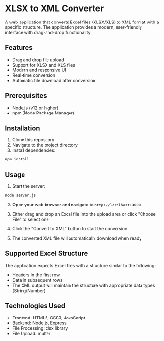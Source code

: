 # XLSX to XML Converter

A web application that converts Excel files (XLSX/XLS) to XML format with a specific structure. The application provides a modern, user-friendly interface with drag-and-drop functionality.

## Features

- Drag and drop file upload
- Support for XLSX and XLS files
- Modern and responsive UI
- Real-time conversion
- Automatic file download after conversion

## Prerequisites

- Node.js (v12 or higher)
- npm (Node Package Manager)

## Installation

1. Clone this repository
2. Navigate to the project directory
3. Install dependencies:
```bash
npm install
```

## Usage

1. Start the server:
```bash
node server.js
```

2. Open your web browser and navigate to `http://localhost:3000`

3. Either drag and drop an Excel file into the upload area or click "Choose File" to select one

4. Click the "Convert to XML" button to start the conversion

5. The converted XML file will automatically download when ready

## Supported Excel Structure

The application expects Excel files with a structure similar to the following:
- Headers in the first row
- Data in subsequent rows
- The XML output will maintain the structure with appropriate data types (String/Number)

## Technologies Used

- Frontend: HTML5, CSS3, JavaScript
- Backend: Node.js, Express
- File Processing: xlsx library
- File Upload: multer 